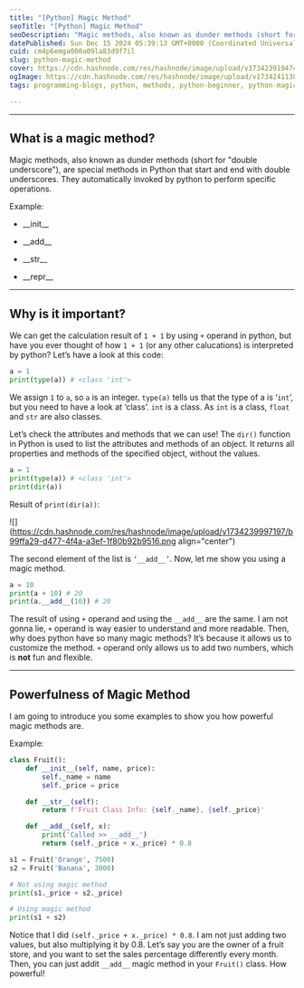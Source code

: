 ```yaml
---
title: "[Python] Magic Method"
seoTitle: "[Python] Magic Method"
seoDescription: "Magic methods, also known as dunder methods (short for "double underscore"), are special methods in Python that start and end with double underscores."
datePublished: Sun Dec 15 2024 05:39:13 GMT+0000 (Coordinated Universal Time)
cuid: cm4p6emga000a09la83d9f7il
slug: python-magic-method
cover: https://cdn.hashnode.com/res/hashnode/image/upload/v1734239194746/f3ad070d-3933-4444-af8e-10c9178fde4e.jpeg
ogImage: https://cdn.hashnode.com/res/hashnode/image/upload/v1734241138325/11c7cb91-3cca-46e6-ae22-b6126eef1f43.jpeg
tags: programming-blogs, python, methods, python-beginner, python-magic-method

---
```


---

## What is a magic method?

Magic methods, also known as dunder methods (short for "double underscore"), are special methods in Python that start and end with double underscores. They automatically invoked by python to perform specific operations.

Example:

* \_\_init\_\_
    
* \_\_add\_\_
    
* \_\_str\_\_
    
* \_\_repr\_\_
    

---

## Why is it important?

We can get the calculation result of `1 + 1` by using `+` operand in python, but have you ever thought of how `1 + 1` (or any other calucations) is interpreted by python? Let’s have a look at this code:

```python
a = 1
print(type(a)) # <class 'int'>
```

We assign `1` to `a`, so `a` is an integer. `type(a)` tells us that the type of a is ‘`int`’, but you need to have a look at ‘class’. `int` is a class. As `int` is a class, `float` and `str` are also classes.

Let’s check the attributes and methods that we can use! The `dir()` function in Python is used to list the attributes and methods of an object. It returns all properties and methods of the specified object, without the values.

```python
a = 1
print(type(a)) # <class 'int'>
print(dir(a))
```

Result of `print(dir(a))`:

![](https://cdn.hashnode.com/res/hashnode/image/upload/v1734239997197/b99ffa29-d477-4f4a-a3ef-1f80b92b9516.png align="center")

The second element of the list is `‘__add__’`. Now, let me show you using a magic method.

```python
a = 10
print(a + 10) # 20
print(a.__add__(10)) # 20
```

The result of using `+` operand and using the `__add__` are the same. I am not gonna lie, `+` operand is way easier to understand and more readable. Then, why does python have so many magic methods? It’s because it allows us to customize the method. `+` operand only allows us to add two numbers, which is **not** fun and flexible.

---

## Powerfulness of Magic Method

I am going to introduce you some examples to show you how powerful magic methods are.

Example:

```python
class Fruit():
    def __init__(self, name, price):
        self._name = name
        self._price = price

    def __str__(self):
        return f'Fruit Class Info: {self._name}, {self._price}'

    def __add__(self, x):
        print('Called >> __add__')
        return (self._price + x._price) * 0.8

s1 = Fruit('Orange', 7500)
s2 = Fruit('Banana', 3000)

# Not using magic method
print(s1._price + s2._price)

# Using magic method
print(s1 + s2)
```

Notice that I did `(self._price + x._price) * 0.8`. I am not just adding two values, but also multiplying it by 0.8. Let’s say you are the owner of a fruit store, and you want to set the sales percentage differently every month. Then, you can just addit `__add__` magic method in your `Fruit()` class. How powerful!